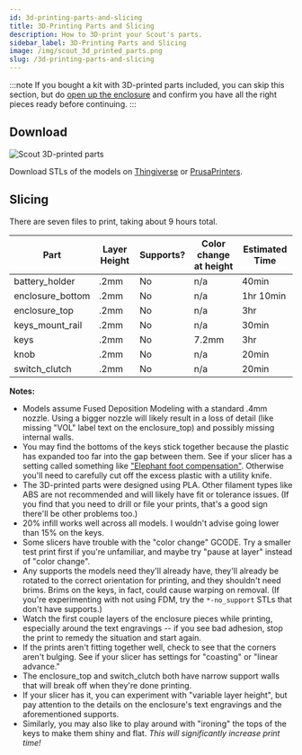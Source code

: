 ```yaml
---
id: 3d-printing-parts-and-slicing
title: 3D-Printing Parts and Slicing
description: How to 3D-print your Scout's parts.
sidebar_label: 3D-Printing Parts and Slicing
image: /img/scout_3d_printed_parts.png
slug: /3d-printing-parts-and-slicing
---
```


:::note
If you bought a kit with 3D-printed parts included, you can skip this section, but do [open up the enclosure](opening-the-enclosure) and confirm you have all the right pieces ready before continuing.
:::

## Download

![Scout 3D-printed parts](/img/scout_3d_printed_parts.png)

Download STLs of the models on [Thingiverse](https://www.thingiverse.com/thing:4933700) or [PrusaPrinters](https://www.prusaprinters.org/prints/76472-scout-synth).

## Slicing

There are seven files to print, taking about 9 hours total.

| Part             | Layer Height | Supports? | Color change at height | Estimated Time |
| ---------------- | ------------ | --------- | ---------------------- | -------------- |
| battery_holder   | .2mm         | No        | n/a                    | 40min          |
| enclosure_bottom | .2mm         | No        | n/a                    | 1hr 10min      |
| enclosure_top    | .2mm         | No        | n/a                    | 3hr            |
| keys_mount_rail  | .2mm         | No        | n/a                    | 30min          |
| keys             | .2mm         | No        | 7.2mm                  | 3hr            |
| knob             | .2mm         | No        | n/a                    | 20min          |
| switch_clutch    | .2mm         | No        | n/a                    | 20min          |

**Notes:**

- Models assume Fused Deposition Modeling with a standard .4mm nozzle. Using a bigger nozzle will likely result in a loss of detail (like missing "VOL" label text on the enclosure_top) and possibly missing internal walls.
- You may find the bottoms of the keys stick together because the plastic has expanded too far into the gap between them. See if your slicer has a setting called something like ["Elephant foot compensation"](https://help.prusa3d.com/en/article/elephant-foot-compensation_114487). Otherwise you'll need to carefully cut off the excess plastic with a utility knife.
- The 3D-printed parts were designed using PLA. Other filament types like ABS are not recommended and will likely have fit or tolerance issues. (If you find that you need to drill or file your prints, that's a good sign there'll be other problems too.)
- 20% infill works well across all models. I wouldn't advise going lower than 15% on the keys.
- Some slicers have trouble with the "color change" GCODE. Try a smaller test print first if you're unfamiliar, and maybe try "pause at layer" instead of "color change".
- Any supports the models need they'll already have, they'll already be rotated to the correct orientation for printing, and they shouldn't need brims. Brims on the keys, in fact, could cause warping on removal. (If you're experimenting with not using FDM, try the `*-no_support` STLs that don't have supports.)
- Watch the first couple layers of the enclosure pieces while printing, especially around the text engravings -- if you see bad adhesion, stop the print to remedy the situation and start again.
- If the prints aren't fitting together well, check to see that the corners aren't bulging. See if your slicer has settings for "coasting" or "linear advance."
- The enclosure_top and switch_clutch both have narrow support walls that will break off when they're done printing.
- If your slicer has it, you can experiment with "variable layer height", but pay attention to the details on the enclosure's text engravings and the aforementioned supports.
- Similarly, you may also like to play around with "ironing" the tops of the keys to make them shiny and flat. _This will significantly increase print time!_
